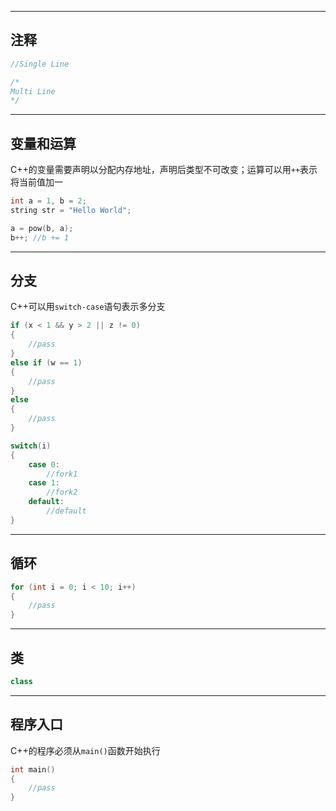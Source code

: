 
---
## 注释

```cpp
//Single Line

/*
Multi Line
*/
```

---
## 变量和运算

C++的变量需要声明以分配内存地址，声明后类型不可改变；运算可以用`++`表示将当前值加一

```cpp
int a = 1, b = 2;
string str = "Hello World";

a = pow(b, a);
b++; //b += 1
```


---
## 分支

C++可以用`switch-case`语句表示多分支

```cpp
if (x < 1 && y > 2 || z != 0)
{
	//pass
}
else if (w == 1)
{
	//pass
}
else
{
	//pass
}
```

```cpp
switch(i)
{
	case 0:
		//fork1
	case 1:
		//fork2
	default:
		//default
}
```

---
## 循环

```cpp
for (int i = 0; i < 10; i++)
{
	//pass
}
```

---
## 类

```cpp
class 
```

---
## 程序入口

C++的程序必须从`main()`函数开始执行

```cpp
int main()
{
	//pass
}
```